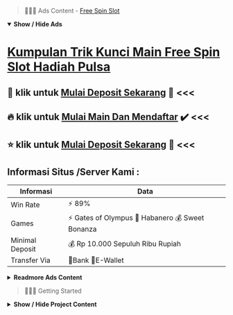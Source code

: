 > :red_circle::red_circle::red_circle: Ads Content - [Free Spin Slot](https://atom.io/packages/free-spin-slot)

<details open><summary><b>Show / Hide Ads</b></summary>

# [Kumpulan Trik Kunci Main Free Spin Slot Hadiah Pulsa](https://atom.io/packages/free-spin-slot)
## :8ball: klik untuk [Mulai Deposit Sekarang](https://178.128.112.84/register/) :cake: <<< 
## :fire: klik untuk [Mulai Main Dan Mendaftar](https://178.128.112.84/) :heavy_check_mark: <<< 
## :star: klik untuk [Mulai Deposit Sekarang](https://178.128.112.84/register/) :dart: <<< 

## Informasi Situs /Server Kami : 

| Informasi  | Data |
| ------------- | ------------- |
| Win Rate  | ⚡ 89% |
| Games  | ⚡ Gates of Olympus 🔱 Habanero 💰 Sweet Bonanza |
| Minimal Deposit  | 💰 Rp 10.000 Sepuluh Ribu Rupiah |
| Transfer Via  | 🏅Bank 🏅E-Wallet |

<details><summary><b>Readmore Ads Content</b></summary>

## Table Of Content
- [Sharing Gacor Game Slot Cq9](#game-slot-cq9)
- [Daftar Nama Lengkap Info Slot Gacor Hari Ini](#info-slot-gacor-hari-ini)
- [Info Jos Gacor Slot Gacor 2022](#slot-gacor-2022)
- [Tutorial Gacor Slot 4d](#slot-4d)
- [Cara Deposit Game Slot](#game-slot)

## Game Slot Cq9
Di pertunjukan judi slot gacor terbaru percuma memastikan nilai taruhan sesuai keinginan kita. Bila kami sekali asal-asalan maka statis pada menyalakan taruhan hingga akan kurang efisien. Cara diam-diam mengontrol nilai bet yaitu serta memperhatikan budget di saldo pakai berapa kali pun kita mau bermain. Melalui cara-cara ini hanya kami telah bisa agar beroleh terus. Minimal bosku bukan mau menderita pailit.
## Info Slot Gacor Hari Ini
Layanan Online 24 Jam Nonstop,Situs judi togel terpercaya patut selesai terjaga selama saudara bermain, bahwa dari itu agen togel terpercaya wajar menyediakan layanan 24 jam nontop. Bukan ingat bila ia bermain ataupun berbuat perundingan deposit, setidaknya bermain slot online memang wajib terjaga. Belum sedang detik merasakan tanggung, awak tentu bukan akan berhenti bukan?
## Slot Gacor 2022
STARLIGHT PRINCESS
Slot online starlight princess pula yakni salah suatu game slot pragmatic play terfavorit. Di AGENTOTOPLAY tentunya kalian mampu bermain game slot ini lagi memenangi jackpot yang luar biasa fenomenal jumlahnya, limit puluhan juta rupiah! Cara permainan slot inipun sangat mudah, kalian patut me roll slotnya lagi lihat andaikan kalian memperoleh batu alias gem yang sepadan hingga kalian akan memperoleh sebanyak uang. Lebih seru lagi, tatkala kalian mampu gambar starlight princess sebanyak 4 buah lalu kalian hendak meraih scatter 15 spin yang biiasa disebut jackpot, di momen inilah kalian dapat memperoleh jackpot!
## Slot 4d
Situs Slot Online Gampang Menang Gampang Jackpot Terbesar Di zaman yang serba canggih pula modern ini, menunjuk suatu tips berjaya slot online melalui jejaring internet sangatlah enteng untuk dilakukan. Akan tetapi kalau kamu salah menunjuk situs judi slot yang terkadang hadiah mampu dominan fatal diantaranya penggelapan dana maka kecurian. Disini Mpoplay bagaikan agen slot pilihan selanjutnya terpercaya menunjukkan situs judi slot bet kecil serta sangat tidak deposit selanjutnya penarikan kepeng yang kencang bersama aman.
## Game Slot
Di Mana Bisa Main Game slot gacor? Anda bisa bermain game slot online gacor pada website AGENTOTOPLAY.ORG, pada situs agentotoplay tidak sedikit provider game slot yang semula gacor maka gampang menang.

</details>

</details>

> :red_circle::red_circle::red_circle: Getting Started

<details><summary><b>Show / Hide Project Content</b></summary>

#  Project Name / Title : 
ATPEngine Project #6
##  Getting Started : 
These instructions will get you a copy of the project up and running on your local machine for development and testing purposes. See deployment for notes on how to deploy the project on a live system.

##  Installation for ATPEngine Project #6 : 
A step by step guide that will tell you how to get the development environment up and running.
<ul><li>How to install #1</li><li>How to install #2</li><li>How to install #3</li><li>How to install #4</li><li>How to install #5</li><li>How to install #6</li></ul>

##  Usage : 
A few examples of useful commands and/or tasks.
<ul><li>Usage #1</li><li>Usage  #2</li><li>Usage  #3</li><li>Usage #4</li><li>Usage  #5</li><li>Usage  #6</li></ul>

##  Ads Links : 
Get To Know about our other ads.


[Judi Onlin Slot Winrate Tertinggi](https://atom.io/packages/judi-onlin-slot)

[Aplikasi Slot Online Winrate Tertinggi](https://atom.io/packages/aplikasi-slot-online)

[Slot 6000 Winrate Tertinggi](https://atom.io/packages/slot-6000)

[Daftar Situs Slot Winrate Tertinggi](https://atom.io/packages/daftar-situs-slot)

[Bermain Slot Demo Winrate Tertinggi](https://atom.io/packages/bermain-slot-demo)

[Slot Terbaik Winrate Tertinggi](https://atom.io/packages/slot-terbaik)

[Slot Mania Winrate Tertinggi](https://atom.io/packages/slot-mania)

##  Additional Project That Can Be Usefull : 
Get To Know about our other projects.


[ATPEngine Project #44](https://atom.io/packages/atpengine-project-44)

[ATPEngine Project #93](https://atom.io/packages/atpengine-project-93)

[ATPEngine Project #48](https://atom.io/packages/atpengine-project-48)

[ATPEngine Project #78](https://atom.io/packages/atpengine-project-78)

[ATPEngine Project #11](https://atom.io/packages/atpengine-project-11)

[ATPEngine Project #96](https://atom.io/packages/atpengine-project-96)

[ATPEngine Project #39](https://atom.io/packages/atpengine-project-39)

[ATPEngine Project #89](https://atom.io/packages/atpengine-project-89)

##  Master Project : 
Incase you want to know more about our master project, please visit [ATPEngine Home Project](https://atom.io/packages/atpengine-home-project)

</details>
